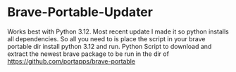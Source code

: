 # Brave-Portable-Updater
Works best with Python 3.12.
Most recent update I made it so python installs all dependencies. So all you need to is place the script in your brave portable dir install python 3.12 and run.
Python Script to download and extract the newest brave package to be run in the dir of https://github.com/portapps/brave-portable
